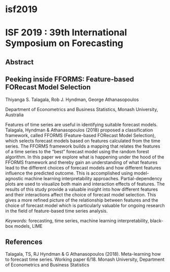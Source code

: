 # isf2019

# ISF 2019 : 39th International Symposium on Forecasting

## Abstract

## Peeking inside FFORMS: Feature-based FORecast Model Selection

Thiyanga S. Talagala, Rob J. Hyndman, George Athanasopoulos

Department of Econometrics and Business Statistics, Monash University, Australia

Features of time series are useful in identifying suitable forecast models. Talagala, Hyndman & Athanasopoulos (2018) proposed a classification framework, called FFORMS (Feature-based FORecast Model Selection), which selects forecast models based on features calculated from the time series. The FFORMS framework builds a mapping that relates the features of a time series to the “best” forecast model using the random forest algorithm. In this paper we explore what is happening under the hood of the FFORMS framework and thereby gain an understanding of what features lead to the different choices of forecast models and how different features influence the predicted outcome. This is accomplished using model-agnostic machine learning interpretability approaches. Partial-dependency plots are used to visualize both main and interaction effects of features. The results of this study provide a valuable insight into how different features and their interactions affect the choice of forecast model selection. This gives a more refined picture of the relationship between features and the choice of forecast model which is particularly valuable for ongoing research in the field of feature-based time series analysis.

*Keywords:*
forecasting, time series, machine learning interpretability, black-box models, LIME

## References

Talagala, TS, RJ Hyndman & G Athanasopoulos (2018). Meta-learning how to forecast time series. Working paper 6/18. Monash University, Department of Econometrics and Business Statistics



